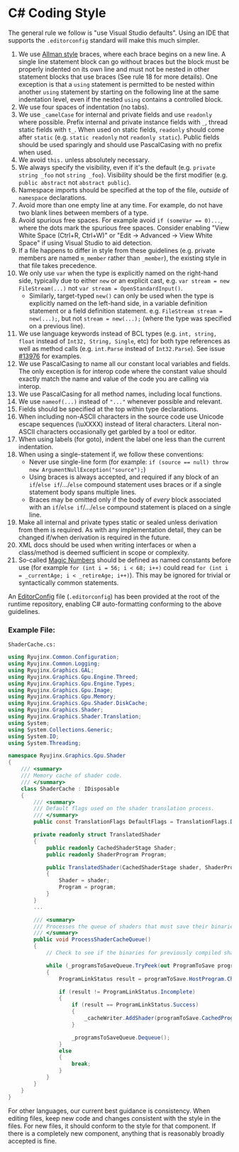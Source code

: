 # C# Coding Style

The general rule we follow is "use Visual Studio defaults". 
Using an IDE that supports the `.editorconfig` standard will make this much simpler.

1. We use [Allman style](http://en.wikipedia.org/wiki/Indent_style#Allman_style) braces, where each brace begins on a new line. A single line statement block can go without braces but the block must be properly indented on its own line and must not be nested in other statement blocks that use braces (See rule 18 for more details). One exception is that a `using` statement is permitted to be nested within another `using` statement by starting on the following line at the same indentation level, even if the nested `using` contains a controlled block.
2. We use four spaces of indentation (no tabs).
3. We use `_camelCase` for internal and private fields and use `readonly` where possible. Prefix internal and private instance fields with `_`, thread static fields with `t_`. When used on static fields, `readonly` should come after `static` (e.g. `static readonly` not `readonly static`).  Public fields should be used sparingly and should use PascalCasing with no prefix when used.
4. We avoid `this.` unless absolutely necessary.
5. We always specify the visibility, even if it's the default (e.g.
   `private string _foo` not `string _foo`). Visibility should be the first modifier (e.g.
   `public abstract` not `abstract public`).
6. Namespace imports should be specified at the top of the file, *outside* of `namespace` declarations.
7. Avoid more than one empty line at any time. For example, do not have two
   blank lines between members of a type.
8. Avoid spurious free spaces.
   For example avoid `if (someVar == 0)...`, where the dots mark the spurious free spaces.
   Consider enabling "View White Space (Ctrl+R, Ctrl+W)" or "Edit -> Advanced -> View White Space" if using Visual Studio to aid detection.
9. If a file happens to differ in style from these guidelines (e.g. private members are named `m_member`
   rather than `_member`), the existing style in that file takes precedence.
10. We only use `var` when the type is explicitly named on the right-hand side, typically due to either `new` or an explicit cast, e.g. `var stream = new FileStream(...)` not `var stream = OpenStandardInput()`.
    - Similarly, target-typed `new()` can only be used when the type is explicitly named on the left-hand side, in a variable definition statement or a field definition statement. e.g. `FileStream stream = new(...);`, but not `stream = new(...);` (where the type was specified on a previous line).
11. We use language keywords instead of BCL types (e.g. `int, string, float` instead of `Int32, String, Single`, etc) for both type references as well as method calls (e.g. `int.Parse` instead of `Int32.Parse`). See issue [#13976](https://github.com/dotnet/runtime/issues/13976) for examples.
12. We use PascalCasing to name all our constant local variables and fields. The only exception is for interop code where the constant value should exactly match the name and value of the code you are calling via interop.
13. We use PascalCasing for all method names, including local functions.
14. We use ```nameof(...)``` instead of ```"..."``` whenever possible and relevant.
15. Fields should be specified at the top within type declarations.
16. When including non-ASCII characters in the source code use Unicode escape sequences (\uXXXX) instead of literal characters. Literal non-ASCII characters occasionally get garbled by a tool or editor.
17. When using labels (for goto), indent the label one less than the current indentation.
18. When using a single-statement if, we follow these conventions:
    - Never use single-line form (for example: `if (source == null) throw new ArgumentNullException("source");`)
    - Using braces is always accepted, and required if any block of an `if`/`else if`/.../`else` compound statement uses braces or if a single statement body spans multiple lines.
    - Braces may be omitted only if the body of *every* block associated with an `if`/`else if`/.../`else` compound statement is placed on a single line.
19. Make all internal and private types static or sealed unless derivation from them is required.  As with any implementation detail, they can be changed if/when derivation is required in the future.
20. XML docs should be used when writing interfaces or when a class/method is deemed sufficient in scope or complexity.
21. So-called [Magic Numbers](https://en.wikipedia.org/wiki/Magic_number_(programming)) should be defined as named constants before use (for example `for (int i = 56; i < 68; i++)` could read `for (int i = _currentAge; i < _retireAge; i++)`). 
    This may be ignored for trivial or syntactically common statements.

An [EditorConfig](https://editorconfig.org "EditorConfig homepage") file (`.editorconfig`) has been provided at the root of the runtime repository, enabling C# auto-formatting conforming to the above guidelines.

### Example File:

``ShaderCache.cs:``

```C#
using Ryujinx.Common.Configuration;
using Ryujinx.Common.Logging;
using Ryujinx.Graphics.GAL;
using Ryujinx.Graphics.Gpu.Engine.Threed;
using Ryujinx.Graphics.Gpu.Engine.Types;
using Ryujinx.Graphics.Gpu.Image;
using Ryujinx.Graphics.Gpu.Memory;
using Ryujinx.Graphics.Gpu.Shader.DiskCache;
using Ryujinx.Graphics.Shader;
using Ryujinx.Graphics.Shader.Translation;
using System;
using System.Collections.Generic;
using System.IO;
using System.Threading;

namespace Ryujinx.Graphics.Gpu.Shader
{
    /// <summary>
    /// Memory cache of shader code.
    /// </summary>
    class ShaderCache : IDisposable
    {
        /// <summary>
        /// Default flags used on the shader translation process.
        /// </summary>
        public const TranslationFlags DefaultFlags = TranslationFlags.DebugMode;

        private readonly struct TranslatedShader
        {
            public readonly CachedShaderStage Shader;
            public readonly ShaderProgram Program;

            public TranslatedShader(CachedShaderStage shader, ShaderProgram program)
            {
                Shader = shader;
                Program = program;
            }
        }
        ...

        /// <summary>
        /// Processes the queue of shaders that must save their binaries to the disk cache.
        /// </summary>
        public void ProcessShaderCacheQueue()
        {
            // Check to see if the binaries for previously compiled shaders are ready, and save them out.

            while (_programsToSaveQueue.TryPeek(out ProgramToSave programToSave))
            {
                ProgramLinkStatus result = programToSave.HostProgram.CheckProgramLink(false);

                if (result != ProgramLinkStatus.Incomplete)
                {
                    if (result == ProgramLinkStatus.Success)
                    {
                        _cacheWriter.AddShader(programToSave.CachedProgram, programToSave.BinaryCode ?? programToSave.HostProgram.GetBinary());
                    }

                    _programsToSaveQueue.Dequeue();
                }
                else
                {
                    break;
                }
            }
        }
    }
}
```

For other languages, our current best guidance is consistency. When editing files, keep new code and changes consistent with the style in the files. For new files, it should conform to the style for that component. If there is a completely new component, anything that is reasonably broadly accepted is fine.
